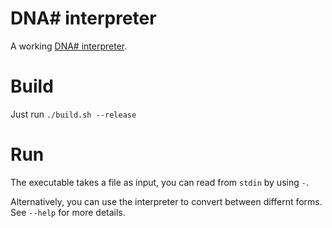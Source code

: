 # DNA# interpreter

A working [DNA# interpreter](https://esolangs.org/wiki/DNA-Sharp).

# Build

Just run `./build.sh --release`

# Run

The executable takes a file as input, you can read from `stdin` by using `-`.

Alternatively, you can use the interpreter to convert between differnt forms. See `--help` for more details.